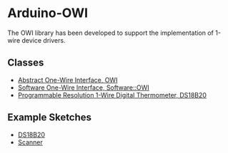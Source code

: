# Arduino-OWI
The OWI library has been developed to support the implementation of
1-wire device drivers.

## Classes

* [Abstract One-Wire Interface, OWI](./src/OWI.h)
* [Software One-Wire Interface, Software::OWI](./src/Software/OWI.h)
* [Programmable Resolution 1-Wire Digital Thermometer, DS18B20](./src/DS18B20.h)

## Example Sketches

* [DS18B20](./examples/DS1307)
* [Scanner](./examples/Scanner)
